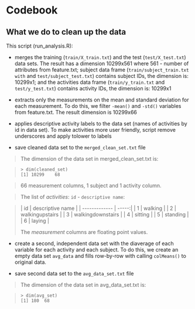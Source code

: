 # Codebook

## What we do to clean up the data

This script (run_analysis.R):

- merges the training (`train/X_train.txt`) and the test (`test/X_test.txt`) data sets. The result has a dimension 10299x561 where 561 - number of attributes from feature.txt; subject data frame (`train/subject_train.txt with` and `test/subject_test.txt`) contains subject IDs, the dimension is: 10299x1; and the activities data frame (`train/y_train.txt` and `test/y_test.txt`) contains activity IDs, the dimension is: 10299x1

- extracts only the measurements on the mean and standard deviation for each measurement. To do this, we filter `-mean()` and `-std()` variables from feature.txt. The result dimension is 10299x66

- applies descriptive activity labels to the data set (names of activities by id in data set). To make activities more user friendly, script remove underscores and apply tolower to labels

- save cleaned data set to the `merged_clean_set.txt` file

> The dimension of the data set in merged_clean_set.txt is:

> ```
> > dim(cleaned_set)
> [1] 10299    68
> ``` 

> 66 measurement columns, 1 subject and 1 activity column.

> The list of *activities*: `id` - `descriptive name`:

> | id |           descriptive name |
| ------------- | -----:|
> | 1 |           walking |
> | 2 |   walkingupstairs |
> | 3 | walkingdownstairs |
> | 4 |           sitting |
> | 5 |          standing |
> | 6 |            laying |
> 
> The *measurement* columns are floating point values.
> 

- create a second, independent data set with the diaverage of each variable for each activity and each subject. To do this, we create an empty data set `avg_data` and fills row-by-row with calling `colMeans()` to original data.

- save second data set to the `avg_data_set.txt` file

> The dimension of the data set in avg_data_set.txt is:

> ```
> > dim(avg_set)
> [1] 180  68
> ```
